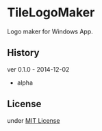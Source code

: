 TileLogoMaker
=============

Logo maker for Windows App.

History
-------
ver 0.1.0 - 2014-12-02
* alpha

License
-------
under [MIT License](http://opensource.org/licenses/MIT)
